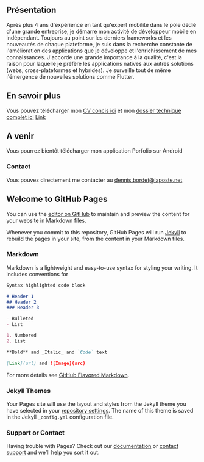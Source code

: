 ## Présentation
Après plus 4 ans d'expérience en tant qu'expert mobilité dans le pôle dédié d'une grande entreprise, je démarre mon activité de développeur mobile en indépendant. Toujours au point sur les derniers frameworks et les nouveautés de chaque plateforme, je suis dans la recherche constante de l'amélioration des applications que je développe et l'enrichissement de mes connaissances.
J'accorde une grande importance à la qualité, c'est la raison pour laquelle je préfère les applications natives aux autres solutions (webs, cross-plateformes et hybrides). Je surveille tout de même l'émergence de nouvelles solutions comme Flutter.

## En savoir plus
Vous pouvez télécharger mon [CV concis ici](/documents/french_cv_1.0.0.pdf) et mon [dossier technique complet ici](/documents/dossier_technique_1.0.0.pdf)
 [Link](url)

## A venir
Vous pourrez bientôt télécharger mon application Porfolio sur Android


### Contact
Vous pouvez directement me contacter au [dennis.bordet@laposte.net](mailto:dennis.bordet@laposte.net)

## Welcome to GitHub Pages

You can use the [editor on GitHub](https://github.com/dennisbordet/dennisbordet/edit/main/README.md) to maintain and preview the content for your website in Markdown files.

Whenever you commit to this repository, GitHub Pages will run [Jekyll](https://jekyllrb.com/) to rebuild the pages in your site, from the content in your Markdown files.

### Markdown

Markdown is a lightweight and easy-to-use syntax for styling your writing. It includes conventions for

```markdown
Syntax highlighted code block

# Header 1
## Header 2
### Header 3

- Bulleted
- List

1. Numbered
2. List

**Bold** and _Italic_ and `Code` text

[Link](url) and ![Image](src)
```

For more details see [GitHub Flavored Markdown](https://guides.github.com/features/mastering-markdown/).

### Jekyll Themes

Your Pages site will use the layout and styles from the Jekyll theme you have selected in your [repository settings](https://github.com/dennisbordet/dennisbordet/settings/pages). The name of this theme is saved in the Jekyll `_config.yml` configuration file.

### Support or Contact

Having trouble with Pages? Check out our [documentation](https://docs.github.com/categories/github-pages-basics/) or [contact support](https://support.github.com/contact) and we’ll help you sort it out.
